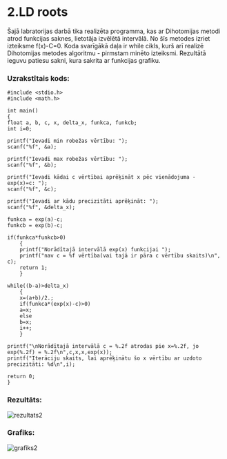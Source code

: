 # 2.LD roots
Šajā labratorijas darbā tika realizēta programma, kas ar Dihotomijas metodi atrod funkcijas saknes, lietotāja izvēlētā intervālā. No šīs metodes izriet izteiksme f(x)-C=0. Koda svarīgākā daļa ir while cikls, kurš arī realizē Dihotomijas metodes algoritmu - pirmstam minēto izteiksmi. Rezultātā ieguvu patiesu sakni, kura sakrita ar funkcijas grafiku. 

### Uzrakstītais kods:
```
#include <stdio.h>
#include <math.h>

int main()
{
float a, b, c, x, delta_x, funkca, funkcb;
int i=0;

printf("Ievadi min robežas vērtību: ");
scanf("%f", &a);

printf("Ievadi max robežas vērtību: ");
scanf("%f", &b);

printf("Ievadi kādai c vērtībai aprēķināt x pēc vienādojuma - exp(x)=c: ");
scanf("%f", &c);

printf("Ievadi ar kādu precizitāti aprēķināt: ");
scanf("%f", &delta_x);

funkca = exp(a)-c;
funkcb = exp(b)-c;

if(funkca*funkcb>0)
    {
    printf("Norādītajā intervālā exp(x) funkcijai ");
    printf("nav c = %f vērtība(vai tajā ir pāra c vērtību skaits)\n", c);
    return 1;
    }

while((b-a)>delta_x)
    {
    x=(a+b)/2.;
    if(funkca*(exp(x)-c)>0)
    a=x;
    else
    b=x;
    i++;
    }

printf("\nNorādītajā intervālā c = %.2f atrodas pie x=%.2f, jo exp(%.2f) = %.2f\n",c,x,x,exp(x));
printf("Iterāciju skaits, lai aprēķinātu šo x vērtību ar uzdoto precizitāti: %d\n",i);

return 0;
}
```

### Rezultāts:
![rezultats2](https://user-images.githubusercontent.com/90239365/149572246-6c60c13b-550b-4dde-9b89-05c7eac7bf63.png)
### Grafiks:
![grafiks2](https://user-images.githubusercontent.com/90239365/149572257-0d86b2be-cb25-4d71-aec8-63806d2a4742.png)


